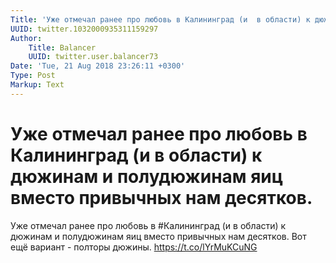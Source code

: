 ```yaml
---
Title: 'Уже отмечал ранее про любовь в Калининград (и  в области) к дюжинам и полудюжинам яиц вместо привычных нам десятков.'
UUID: twitter.1032000935311159297
Author:
    Title: Balancer
    UUID: twitter.user.balancer73
Date: 'Tue, 21 Aug 2018 23:26:11 +0300'
Type: Post
Markup: Text
---
```


# Уже отмечал ранее про любовь в Калининград (и  в области) к дюжинам и полудюжинам яиц вместо привычных нам десятков.

Уже отмечал ранее про любовь в #Калининград (и  в области) к
дюжинам и полудюжинам яиц вместо привычных нам десятков. Вот
ещё вариант - полторы дюжины. https://t.co/lYrMuKCuNG